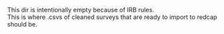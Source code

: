 This dir is intentionally empty because of IRB rules.  
This is where .csvs of cleaned surveys that are ready to import to redcap should be.  
